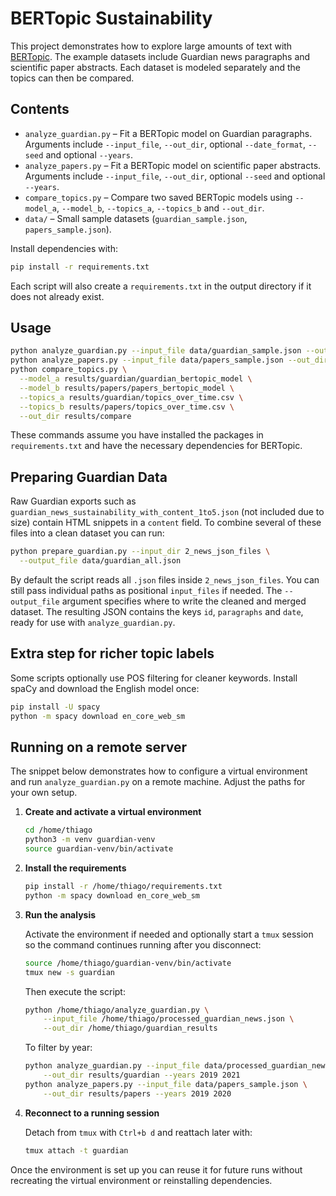 # BERTopic Sustainability

This project demonstrates how to explore large amounts of text with
[BERTopic](https://github.com/MaartenGr/BERTopic). The example datasets include
Guardian news paragraphs and scientific paper abstracts. Each dataset is modeled
separately and the topics can then be compared.

## Contents
- `analyze_guardian.py` – Fit a BERTopic model on Guardian paragraphs. Arguments
  include `--input_file`, `--out_dir`, optional `--date_format`, `--seed` and optional `--years`.
- `analyze_papers.py` – Fit a BERTopic model on scientific paper abstracts.
  Arguments include `--input_file`, `--out_dir`, optional `--seed` and optional `--years`.
- `compare_topics.py` – Compare two saved BERTopic models using `--model_a`,
  `--model_b`, `--topics_a`, `--topics_b` and `--out_dir`.
- `data/` – Small sample datasets (`guardian_sample.json`, `papers_sample.json`).

Install dependencies with:

```bash
pip install -r requirements.txt
```

Each script will also create a `requirements.txt` in the output directory if it does not already exist.



## Usage

```bash
python analyze_guardian.py --input_file data/guardian_sample.json --out_dir results/guardian --years 2020 2021
python analyze_papers.py --input_file data/papers_sample.json --out_dir results/papers --years 2019 2020
python compare_topics.py \
  --model_a results/guardian/guardian_bertopic_model \
  --model_b results/papers/papers_bertopic_model \
  --topics_a results/guardian/topics_over_time.csv \
  --topics_b results/papers/topics_over_time.csv \
  --out_dir results/compare
```

These commands assume you have installed the packages in `requirements.txt` and have the necessary dependencies for BERTopic.

## Preparing Guardian Data

Raw Guardian exports such as `guardian_news_sustainability_with_content_1to5.json` (not included due to size) contain HTML snippets in a `content` field. To combine several of these files into a clean dataset you can run:

```bash
python prepare_guardian.py --input_dir 2_news_json_files \
  --output_file data/guardian_all.json
```

By default the script reads all `.json` files inside `2_news_json_files`. You
can still pass individual paths as positional `input_files` if needed. The
`--output_file` argument specifies where to write the cleaned and merged dataset.
The resulting JSON contains the keys `id`, `paragraphs` and `date`, ready for
use with `analyze_guardian.py`.

## Extra step for richer topic labels
Some scripts optionally use POS filtering for cleaner keywords.
Install spaCy and download the English model once:

```bash
pip install -U spacy
python -m spacy download en_core_web_sm
```

## Running on a remote server

The snippet below demonstrates how to configure a virtual environment and run
`analyze_guardian.py` on a remote machine. Adjust the paths for your own setup.

1. **Create and activate a virtual environment**

   ```bash
   cd /home/thiago
   python3 -m venv guardian-venv
   source guardian-venv/bin/activate
   ```

2. **Install the requirements**

   ```bash
   pip install -r /home/thiago/requirements.txt
   python -m spacy download en_core_web_sm
   ```

3. **Run the analysis**

   Activate the environment if needed and optionally start a `tmux` session so
   the command continues running after you disconnect:

   ```bash
   source /home/thiago/guardian-venv/bin/activate
   tmux new -s guardian
   ```

   Then execute the script:

   ```bash
   python /home/thiago/analyze_guardian.py \
       --input_file /home/thiago/processed_guardian_news.json \
       --out_dir /home/thiago/guardian_results
   ```

   To filter by year:

   ```bash
   python analyze_guardian.py --input_file data/processed_guardian_news.json \
       --out_dir results/guardian --years 2019 2021
   python analyze_papers.py --input_file data/papers_sample.json \
       --out_dir results/papers --years 2019 2020
   ```

4. **Reconnect to a running session**

   Detach from `tmux` with `Ctrl+b d` and reattach later with:

   ```bash
   tmux attach -t guardian
   ```

Once the environment is set up you can reuse it for future runs without
recreating the virtual environment or reinstalling dependencies.
